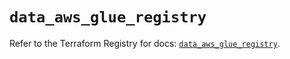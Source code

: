 # `data_aws_glue_registry`

Refer to the Terraform Registry for docs: [`data_aws_glue_registry`](https://registry.terraform.io/providers/hashicorp/aws/6.2.0/docs/data-sources/glue_registry).
